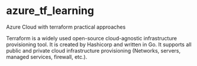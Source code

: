 # azure_tf_learning
Azure Cloud with terraform practical approaches

Terraform is a widely used open-source cloud-agnostic infrastructure provisioning tool. It is created by Hashicorp and written in Go. It supports all public and private cloud infrastructure provisioning (Networks, servers, managed services, firewall, etc.).
